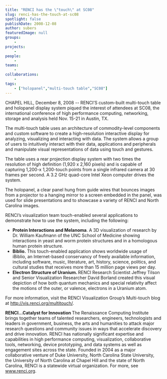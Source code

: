 ```yaml
---
title: "RENCI has the \"touch\" at SC08"
slug: renci-has-the-touch-at-sc08
spotlight: false
publishDate: 2008-12-08
author: subers
featuredImage: null
groups:
    - 
projects:
    - 
people:
    - 
teams: 
    - 
collaborations:
    - 
tags:
    - ["holopanel","multi-touch table","SC08"]
---
```

CHAPEL HILL, December 8, 2008 -- RENCI’S custom-built multi-touch table and holopanel display system piqued the interest of attendees at SC08, the international conference of high performance computing, networking, storage and analysis held Nov. 15-21 in Austin, TX.

<!--more-->

The multi-touch table uses an architecture of commodity-level components and custom software to create a high-resolution interactive display for analyzing, visualizing and interacting with data. The system allows a group of users to intuitively interact with their data, applications and peripherals and manipulate visual representations of data using touch and gestures.

The table uses a rear projection display system with two times the resolution of high definition (1,920 x 2,160 pixels) and is capable of capturing 1,200-x 1,200-touch points from a single infrared camera at 30 frames per second. A 3.2 GHz quad-core Intel Xeon computer drives the system.

The holopanel, a clear panel hung from guide wires that bounces images from a projector to a hanging mirror to a screen embedded in the panel, was used for slide presentations and to showcase a variety of RENCI and North Carolina images.

RENCI’s visualization team touch-enabled several applications to demonstrate how to use the system, including the following:
<ul type="disc">
	<li><strong>Protein Interactions and Melanoma</strong>. A 3D visualization of research by Dr. William Kaufmann of the UNC School of Medicine showing interactions in yeast and worm protein structures and in a homologous human protein structure.</li>
	<li><strong>Biblio.</strong> This touch-enabled application shows worldwide usage of iBiblio, an Internet-based conservancy of freely available information, including software, music, literature, art, history, science, politics, and cultural studies that receives more than 15 million page views per day.</li>
	<li><strong>Electron Structure of Uranium. </strong>RENCI Research Scientist Jeffrey Tilson and Senior Visualization Researcher David Borland created this visual depiction of how both quantum mechanics and special relativity affect the motions of the outer, or valence, electrons in a Uranium atom.</li>
</ul>
For more information, visit the RENCI Visualization Group’s Multi-touch blog at <a href="http://vis.renci.org/multitouch/" target="_blank">http://vis.renci.org/multitouch/</a>.

<strong>RENCI…Catalyst for Innovation
<span style="font-weight: normal;">The Renaissance Computing Institute brings together teams of talented researchers, engineers, technologists and leaders in government, business, the arts and humanities to attack major research questions and community issues in ways that accelerate discovery and drive innovation. RENCI has nationally significant expertise and capabilities in high performance computing, visualization, collaborative tools, networking, device prototyping, and data systems as well as engagement sites across the state. Founded in 2004 as a major collaborative venture of Duke University, North Carolina State University, the University of North Carolina at Chapel Hill and the state of North Carolina, RENCI is a statewide virtual organization. For more, see <a href="https://www.renci.org/">www.renci.org</a>.</span></strong>
